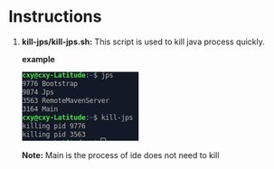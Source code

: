 # Instructions
1. **kill-jps/kill-jps.sh:** This script is used to kill java process quickly.

    **example**

    ![kill-jps.png](https://github.com/T-Club/script-collection/raw/master/images/kill-jps.png)

    **Note:** Main is the process of ide does not need to kill